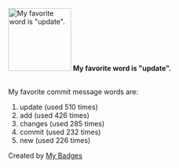 <img src="https://my-badges.github.io/my-badges/favorite-word.png" alt="My favorite word is &quot;update&quot;." title="My favorite word is &quot;update&quot;." width="128">
<strong>My favorite word is &quot;update&quot;.</strong>
<br><br>

My favorite commit message words are:

1. update (used 510 times)
2. add (used 426 times)
3. changes (used 285 times)
4. commit (used 232 times)
5. new (used 226 times)


Created by <a href="https://github.com/my-badges/my-badges">My Badges</a>